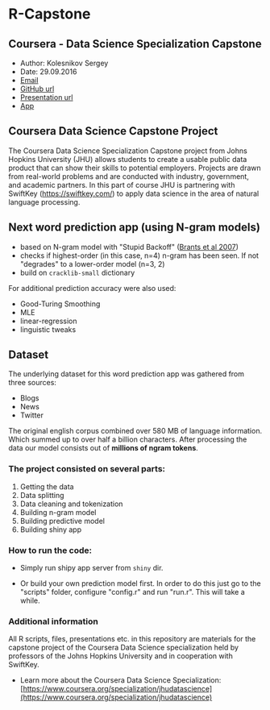 # R-Capstone
## Coursera - Data Science Specialization Capstone
* Author:  Kolesnikov Sergey
* Date: 29.09.2016  
* [Email](mailto:scitator@gmail.com)  
* [GitHub url](https://github.com/Scitator/R-Capstone)
* [Presentation url](http://rpubs.com/Scitator/NextWordPredictionApp)
* [App](https://scitator.shinyapps.io/NextWordPredictionApp)

## Coursera Data Science Capstone Project
The Coursera Data Science Specialization Capstone project from Johns Hopkins University (JHU) allows 
students to create a usable public data product that can show their skills to potential 
employers. Projects are drawn from real-world problems and are conducted with industry, government, 
and academic partners. In this part of course JHU is partnering with SwiftKey 
(https://swiftkey.com/) to apply data science in the area of natural language processing.

## Next word prediction app (using N-gram models)
- based on N-gram model with "Stupid Backoff" ([Brants et al 2007](http://www.cs.columbia.edu/~smaskey/CS6998-0412/supportmaterial/langmodel_mapreduce.pdf))
- checks if highest-order (in this case, n=4) n-gram has been seen. If not "degrades" to a lower-order model (n=3, 2)
- build on `cracklib-small` dictionary

For additional prediction accuracy were also used:
- Good-Turing Smoothing
- MLE
- linear-regression
- linguistic tweaks

## Dataset
The underlying dataset for this word prediction app was gathered from three sources:

* Blogs
* News
* Twitter

The original english corpus combined over 580 MB of language information. Which summed up to over half a billion characters. After processing the data our model consists out of **millions of ngram tokens**.

### The project consisted on several parts:
  1. Getting the data
  2. Data splitting
  3. Data cleaning and tokenization
  4. Building n-gram model
  5. Building predictive model
  6. Building shiny app
  
### How to run the code:
- Simply run shipy app server from `shiny` dir.

- Or build your own prediction model first. In order to do this just go to the "scripts" folder, configure "config.r" and run "run.r". This will take a while.

### Additional information
All R scripts, files, presentations etc. in this repository are materials for the capstone project of the Coursera Data Science specialization held by professors of the Johns Hopkins University and in cooperation with SwiftKey.

- Learn more about the Coursera Data Science Specialization: [https://www.coursera.org/specialization/jhudatascience](https://www.coursera.org/specialization/jhudatascience)

